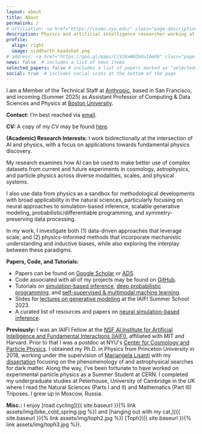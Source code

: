 ```yaml
---
layout: about
title: About
permalink: /
# affiliation: <a href="https://cosmo.nyu.edu/" class="page-description" target="_blank">Center for Cosmology and Particle Physics</a> • <a href="https://www.nyu.edu/" class="page-description" target="_blank">New York University</a>
description: Physics and artificial intelligence researcher working at the intersection of particle physics, astrophysics, cosmology, and statistics. 
profile:
  align: right
  image: siddharth_headshot.png
# address: <a href="https://goo.gl/maps/CiVJAxWHZHXu1AmX6" class="page-description" target="_blank">726 Broadway, New York, NY 10003</a>
news: false  # includes a list of news items
selected_papers: false # includes a list of papers marked as "selected={true}"
social: true  # includes social icons at the bottom of the page
---
```



I am a Member of the Technical Staff at [Anthropic](https://www.anthropic.com/), based in San Francisco, and incoming (Summer 2025) as Assistant Professor of Computing & Data Sciences and Physics at [Boston University](https://www.bu.edu/cds-faculty/profile/siddharth-mishra-sharma/).

<!-- he/him. -->

**Contact:** 
I'm best reached via [email](mailto:siddharthmishra19@gmail.com).

**CV:**
A copy of my CV may be found [here](https://github.com/smsharma/CV/blob/master-pdf/cv.pdf).

**(Academic) Research Interests:** I work bidirectionally at the intersection of AI and physics, with a focus on applications towards fundamental physics discovery. 

My research examines how AI can be used to make better use of complex datasets from current and future experiments in cosmology, astrophysics, and particle physics across diverse modalities, scales, and physical systems. 

I also use data from physics as a sandbox for methodological developments with broad applicability in the natural sciences, particularly focusing on neural approaches to simulation-based inference, scalable generative modeling, probabilistic/differentiable programming, and symmetry-preserving data processing. 

In my work, I investigate both (1) data-driven approaches that leverage scale, and (2) physics-informed methods that incorporate mechanistic understanding and inductive biases, while also exploring the interplay between these paradigms.

**Papers, Code, and Tutorials:** 
- Papers can be found on [Google Scholar](https://scholar.google.com/citations?hl=en&user=hJVjhlwAAAAJ&view_op=list_works&sortby=pubdate) or [ADS](https://ui.adsabs.harvard.edu/search/q=author%3A%22Mishra-Sharma%2C%20Siddharth%22&sort=date%20desc%2C%20bibcode%20desc&p_=0).
- Code associated with all of my projects may be found on [GitHub](https://github.com/smsharma).
- Tutorials on [simulation-based inference](https://github.com/smsharma/sbi-lecture-mit), [deep probabilistic programming](https://github.com/smsharma/deep-prob-prog-tutorials), and [self-supervised & multimodal machine learning](https://github.com/smsharma/iaifi-hackathon-2024/tree/main/multimodal_ssl).
- Slides for [lectures on generative modeling](/iaifi-summer-school-2023/) at the IAIFI Summer School 2023.
- A curated list of resources and papers on [neural simulation-based inference](https://github.com/smsharma/awesome-neural-sbi).

**Previously:** 
I was an IAIFI Fellow at the [NSF AI Institute for Artificial Intelligence and Fundamental Interactions (IAIFI)](https://iaifi.org/), affiliated with MIT and Harvard.
Prior to that I was a postdoc at NYU's [Center for Cosmology and Particle Physics](https://cosmo.nyu.edu/). I obtained my Ph.D. in Physics from Princeton University in 2018, working under the supervision of [Mariangela Lisanti](https://phy.princeton.edu/people/mariangela-lisanti) with my [dissertation](http://arks.princeton.edu/ark:/88435/dsp012v23vx15d) focusing on the phenomenology of and astrophysical searches for dark matter. Along the way, I've been fortunate to have worked on experimental particle physics as a Summer Student at CERN. I completed my undergraduate studies at Peterhouse, University of Cambridge in the UK where I read the Natural Sciences (Parts I and II) and Mathematics (Part III) Triposes. I grew up in Moscow, Russia.

**Misc.:** 
I enjoy [road cycling]({{ site.baseurl }}{% link assets/img/bike_cold_spring.jpg %}) and [hanging out with my cat,]({{ site.baseurl }}{% link assets/img/toph2.jpg %})  [Toph]({{ site.baseurl }}{% link assets/img/toph3.jpg %}). 